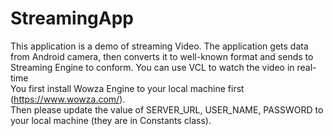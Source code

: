 # StreamingApp

This application is a demo of streaming Video.
The application gets data from Android camera, then converts it to well-known format and sends to Streaming Engine to conform. You can use VCL to watch the video in real-time </br>
You first install Wowza Engine to your local machine first (https://www.wowza.com/). </br>
Then please update the value of SERVER_URL, USER_NAME, PASSWORD to your local machine (they are in Constants class). </br>
